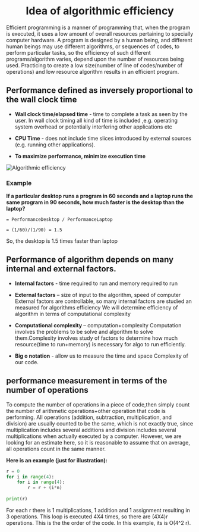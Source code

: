 <h1 align='center'> Idea of algorithmic efficiency </h1>

Efficient programming is a manner of programming that,
when the program is executed, it uses a low amount of
overall resources pertaining to specially computer
hardware. A program is designed by a human being, and
different human beings may use different algorithms, or
sequences of codes, to perform particular tasks, so the
efficiency of such different programs/algorithm varies,
depend upon the number of resources being used.
Practicing to create a low size(number of line of
codes/number of operations) and low resource
algorithm results in an efficient program.

## Performance defined as inversely proportional to the wall clock time

* **Wall clock time/elapsed time** - time to complete
a task as seen by the user. In wall clock timing all
kind of time is included ,e.g. operating system
overhead or potentially interfering other
applications etc

* **CPU Time** - does not include time slices
introduced by external sources (e.g. running
other applications).

* **To maximize performance, minimize execution time**

![Algorithmic efficiency](https://i.imgur.com/j8VR7nU.gif)
   
### Example

**If a particular desktop runs a program in 60 seconds and a laptop
runs the same program in 90 seconds, how much faster is the
desktop than the laptop?**

`= PerformanceDesktop / PerformanceLaptop`

`= (1/60)/(1/90) = 1.5`

So, the desktop is 1.5 times faster than laptop

## Performance of algorithm depends on many internal and external factors.

* **Internal factors** - time required to run and memory required to run

* **External factors** – size of input to the algorithm, speed of computer External factors are controllable, so many internal factors are studied an measured for algorithms efficiency
We will determine efficiency of algorithm in terms of computational complexity

* **Computational complexity** – computation+complexity
Computation involves the problems to be solve and algorithm to solve
them.Complexity involves study of factors to determine how much
resource(time to run+memory) is necessary for algo to run efficiently.

* **Big o notation** - allow us to measure the time and space Complexity of
our code.

## performance measurement in terms of the number of operations

To compute the number of operations in a piece of code,then simply count the number of
arithmetic operations+other operation that code is performing. All operations (addition,
subtraction, multiplication, and division) are usually counted to be the same, which is not
exactly true, since multiplication includes several additions and division includes several
multiplications when actually executed by a computer. However, we are looking for an
estimate here, so it is reasonable to assume that on average, all operations count in the
same manner.

**Here is an example (just for illustration):**
```py
r = 0
for i in range(4):
    for i in range(4):
        r = r + (i*n)
        
print(r)
```

For each r there is 1 multiplications, 1 addition and 1 assignment resulting in 3 operations.
This loop is executed 4X4 times, so there are (4X4)r operations. This is the the order of the
code. In this example, its is O(4^2 r).






